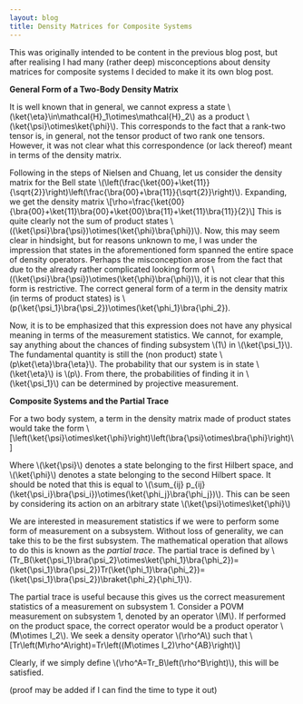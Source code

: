 ```yaml
---
layout: blog
title: Density Matrices for Composite Systems
---
```

This was originally intended to be content in the previous blog post, but after realising I had many (rather deep) misconceptions about density matrices for composite systems I decided to make it its own blog post.

**General Form of a Two-Body Density Matrix**

It is well known that in general, we cannot express a state \\(\ket{\eta}\in\mathcal{H}_1\otimes\mathcal{H}_2\\) as a product \\(\ket{\psi}\otimes\ket{\phi}\\). This corresponds to the fact that a rank-two tensor is, in general, not the tensor product of two rank one tensors. However, it was not clear what this correspondence (or lack thereof) meant in terms of the density matrix. 

Following in the steps of Nielsen and Chuang, let us consider the density matrix for the Bell state \\(\left(\frac{\ket{00}+\ket{11}}{\sqrt{2}}\right)\left(\frac{\bra{00}+\bra{11}}{\sqrt{2}}\right)\\). Expanding, we get the density matrix
\\[\rho=\frac{\ket{00}{\bra{00}+\ket{11}\bra{00}+\ket{00}\bra{11}+\ket{11}\bra{11}}{2}\\]
This is quite clearly not the sum of product states \\((\ket{\psi}\bra{\psi})\otimes(\ket{\phi}\bra{\phi})\\). Now, this may seem clear in hindsight, but for reasons unknown to me, I was under the impression that states in the aforementioned form spanned the entire space of density operators. Perhaps the misconception arose from the fact that due to the already rather complicated looking form of \\((\ket{\psi}\bra{\psi})\otimes(\ket{\phi}\bra{\phi})\\), it is not clear that this form is restrictive. The correct general form of a term in the density matrix (in terms of product states) is \\(p(\ket{\psi_1}\bra{\psi_2})\otimes(\ket{\phi_1}\bra{\phi_2}).

Now, it is to be emphasized that this expression does not have any physical meaning in terms of the measurement statistics. We cannot, for example, say anything about the chances of finding subsystem \\(1\\) in \\(\ket{\psi_1}\\). The fundamental quantity is still the (non product) state \\(p\ket{\eta}\bra{\eta}\\). The probability that our system is in state \\(\ket{\eta}\\) is \\(p\\). From there, the probabilities of finding it in \\(\ket{\psi_1}\\) can be determined by projective measurement. 

**Composite Systems and the Partial Trace**

For a two body system, a term in the density matrix made of product states would take the form
\\[\left(\ket{\psi}\otimes\ket{\phi}\right)\left(\bra{\psi}\otimes\bra{\phi}\right)\\]

Where \\(\ket{\psi}\\) denotes a state belonging to the first Hilbert space, and \\(\ket{\phi}\\) denotes a state belonging to the second Hilbert space. It should be noted that this is equal to \\(\sum_{ij} p_{ij}(\ket{\psi_i}\bra{\psi_i})\otimes(\ket{\phi_j}\bra{\phi_j})\\). This can be seen by considering its action on an arbitrary state \\(\ket{\psi}\otimes\ket{\phi}\\)

We are interested in measurement statistics if we were to perform some form of measurement on a subsystem. Without loss of generality, we can take this to be the first subsystem. The mathematical operation that allows to do this is known as the <em>partial trace</em>. The partial trace is defined by \\(Tr_B(\ket{\psi_1}\bra{\psi_2}\otimes\ket{\phi_1}\bra{\phi_2})=(\ket{\psi_1}\bra{\psi_2})Tr(\ket{\phi_1}\bra{\phi_2})=(\ket{\psi_1}\bra{\psi_2})\braket{\phi_2}{\phi_1}\\). 

The partial trace is useful because this gives us the correct measurement statistics of a measurement on subsystem 1. Consider a POVM measurement on subsystem 1, denoted by an operator \\(M\\). If performed on the product space, the correct operator would be a product operator \\(M\otimes I_2\\). We seek a density operator \\(\rho^A\\) such that
\\[Tr\left(M\rho^A\right)=Tr\left((M\otimes I_2)\rho^{AB}\right)\\]

Clearly, if we simply define \\(\rho^A=Tr_B\left(\rho^B\right)\\), this will be satisfied.

(proof may be added if I can find the time to type it out)